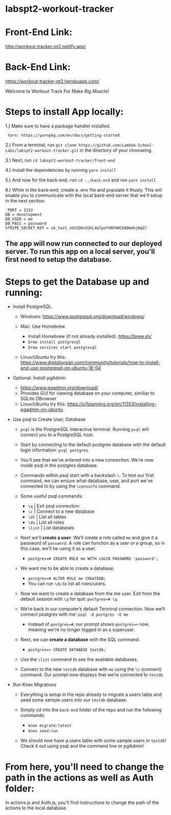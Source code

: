 # labspt2-workout-tracker

# Front-End Link:

http://workout-tracker-pt2.netlify.app/

# Back-End Link:

https://workout-tracker-pt2.herokuapp.com/

Welcome to Workout Track For Make Big Muscle!

# Steps to install App locally:

1.) Make sure to have a package handler installed.

     Yarn: https://yarnpkg.com/en/docs/getting-started

2.) From a terminal, run `git clone https://github.com/Lambda-School-Labs/labspt2-workout-tracker.git` in the directory of your chooseing.

3.) Next, run `cd labspt2-workout-tracker/front-end`

4.) Install the dependencies by running `yarn install`

5.) And now for the back-end, run `cd ../back-end` and run `yarn install`

6.) While in the back-end, create a .env file and populate it thusly. This will enable you to communicate with the local back-end server that we'll setup in the next section:

    `PORT = 3333
    DB = development
    DB_USER = me
    DB_PASS = password
    STRIPE_SECRET_KEY = sk_test_vUV2Q6vSUhL4aTpoYVNFHHCb00mmhjNqOl`

## The app will now run connected to our deployed server. To run this app on a local server, you'll first need to setup the database.

# Steps to get the Database up and running:

- Install PostgreSQL

  - Windows: https://www.postgresql.org/download/windows/

  - Mac: Use Homebrew.

    - Install Homebrew (if not already installed): https://brew.sh/
    - `brew install postgresql`
    - `brew services start postgresql`

  - Linux/Ubuntu try this: https://www.digitalocean.com/community/tutorials/how-to-install-and-use-postgresql-on-ubuntu-18-04

- Optional: Install pgAdmin

  - https://www.pgadmin.org/download/
  - Provides GUI for viewing database on your computer, similiar to SQLite DBrowser
  - Linux/Ubuntu try this: https://o7planning.org/en/11353/installing-pgadmin-on-ubuntu

- Use psql to Create User, Database

  - `psql` is the PostgreSQL interactive terminal. Running `psql` will connect you to a PostgreSQL host.

  - Start by connecting to the default postgres database with the default login information: `psql postgres`

  - You’ll see that we’ve entered into a new connection. We’re now inside psql in the postgres database.

  - Commands within psql start with a backslash `\`. To test our first command, we can ensure what database, user, and port we've connected to by using the `\conninfo` command.

  - Some useful psql commands:

    - `\q` | Exit psql connection
    - `\c` | Connect to a new database
    - `\dt` | List all tables
    - `\du` | List all roles
    - `\list` | List databases

  - Next we'll **create a user**. We’ll create a role called `me` and give it a password of `password`. A role can function as a user or a group, so in this case, we'll be using it as a user.

    - `postgres=# CREATE ROLE me WITH LOGIN PASSWORD 'password';`

  - We want me to be able to create a database.

    - `postgres=# ALTER ROLE me CREATEDB;`
    - You can run `\du` to list all roles/users.

  - Now we want to create a database from the me user. Exit from the default session with `\q` for quit: `postgres=# \q`

  - We’re back in our computer’s default Terminal connection. Now we’ll connect postgres with me: `psql -d postgres -U me`

    - Instead of `postgres=#`, our prompt shows `postgres=>` now, meaning we're no longer logged in as a superuser.

  - Next, we can **create a database** with the SQL command.

    - `postgres=> CREATE DATABASE testdb;`

  - Use the `\list` command to see the available databases.

  - Connect to the new `testdb` database with `me` using the `\c` (connect) command. Our prompt now displays that we’re connected to `testdb`.

- Run Knex Migrations

  - Everything is setup in the repo already to migrate a users table and seed some sample users into our `testdb` database.

  - Simply cd into the `back-end` folder of the repo and run the following commands:

    - `knex migrate:latest`
    - `knex seed:run`

  - We should now have a users table with some sample users in `testdb`! Check it out using psql and the command line or pgAdmin!

# From here, you'll need to change the path in the actions as well as Auth folder:

In actions.js and Auth.js, you'll find instructions to change the path of the actions to the local database.
